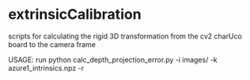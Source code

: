 # extrinsicCalibration

scripts for calculating the rigid 3D transformation from the cv2 charUco board to the camera frame

USAGE: run python calc_depth_projection_error.py -i images/ -k azure1_intrinsics.npz -r
